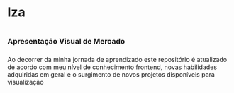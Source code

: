 # Iza <h1>
### Apresentação Visual de Mercado <h3>

Ao decorrer da minha jornada de aprendizado este repositório é atualizado de acordo com meu nível de conhecimento frontend,
novas habilidades adquiridas em geral e o surgimento de novos projetos disponíveis para visualização
